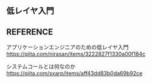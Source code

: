 ## 低レイヤ入門



## REFERENCE
アプリケーションエンジニアのための低レイヤ入門
https://qiita.com/nirasan/items/3222827f1330a00f184c


システムコールとは何なのか
https://qiita.com/sxarp/items/aff43dd83b0da69b92ce